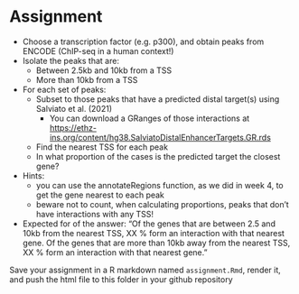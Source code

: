 # Assignment

* Choose a transcription factor (e.g. p300), and obtain peaks from ENCODE (ChIP-seq in a human context!)
* Isolate the peaks that are:
  - Between 2.5kb and 10kb from a TSS
  - More than 10kb from a TSS
* For each set of peaks:
  - Subset to those peaks that have a predicted distal target(s) using Salviato et al. (2021)
    - You can download a GRanges of those interactions at https://ethz-ins.org/content/hg38.SalviatoDistalEnhancerTargets.GR.rds 
  - Find the nearest TSS for each peak
  - In what proportion of the cases is the predicted target the closest gene?
* Hints:
  - you can use the annotateRegions function, as we did in week 4, to get the gene nearest to each peak
  - beware not to count, when calculating proportions, peaks that don’t have interactions with any TSS!
* Expected for of the answer: “Of the genes that are between 2.5 and 10kb from the nearest TSS, XX % form an interaction with that nearest gene. Of the genes that are more than 10kb away from the nearest TSS, XX % form an interaction with that nearest gene.”


Save your assignment in a R markdown named `assignment.Rmd`, render it, and push the html file to this folder in your github repository
